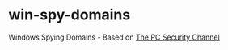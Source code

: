 # win-spy-domains
Windows Spying Domains - Based on [The PC Security Channel](https://www.youtube.com/@pcsecuritychannel)
